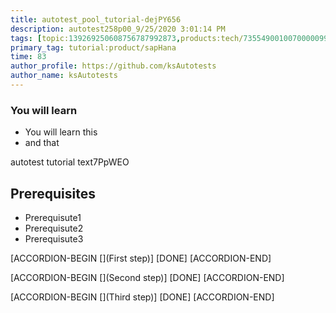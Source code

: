 ```yaml
---
title: autotest_pool_tutorial-dejPY656
description: autotest258p00_9/25/2020 3:01:14 PM
tags: [topic:139269250608756787992873,products:tech/73554900100700000996,tutorial:experience/advanced]
primary_tag: tutorial:product/sapHana
time: 83
author_profile: https://github.com/ksAutotests
author_name: ksAutotests
---
```

### You will learn
- You will learn this
- and that

autotest tutorial text7PpWEO

## Prerequisites
- Prerequisute1
- Prerequisute2
- Prerequisute3

[ACCORDION-BEGIN [](First step)]
[DONE]
[ACCORDION-END]

[ACCORDION-BEGIN [](Second step)]
[DONE]
[ACCORDION-END]

[ACCORDION-BEGIN [](Third step)]
[DONE]
[ACCORDION-END]

